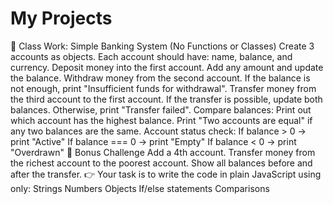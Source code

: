 # My Projects

📝 Class Work: Simple Banking System (No Functions or Classes)
Create 3 accounts as objects.
Each account should have: name, balance, and currency.
Deposit money into the first account.
Add any amount and update the balance.
Withdraw money from the second account.
If the balance is not enough, print "Insufficient funds for withdrawal".
Transfer money from the third account to the first account.
If the transfer is possible, update both balances.
Otherwise, print "Transfer failed".
Compare balances:
Print out which account has the highest balance.
Print "Two accounts are equal" if any two balances are the same.
Account status check:
If balance > 0 → print "Active"
If balance === 0 → print "Empty"
If balance < 0 → print "Overdrawn"
🎯 Bonus Challenge
Add a 4th account.
Transfer money from the richest account to the poorest account.
Show all balances before and after the transfer.
👉 Your task is to write the code in plain JavaScript using only:
Strings
Numbers
Objects
If/else statements
Comparisons
